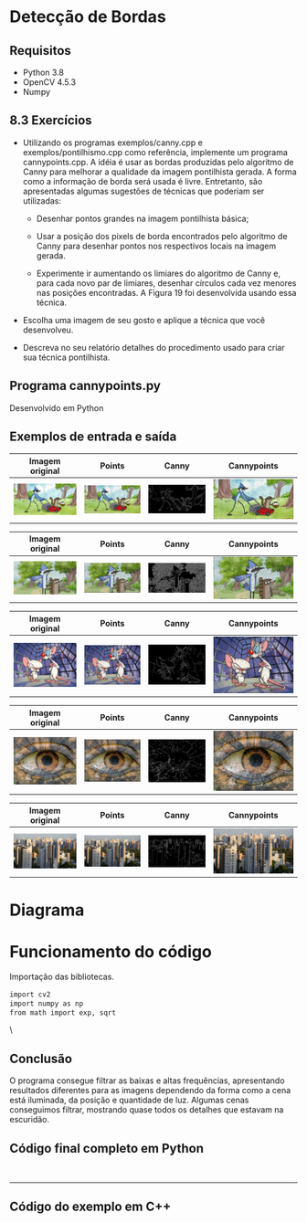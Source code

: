 # Detecção de Bordas

## Requisitos
- Python 3.8
- OpenCV 4.5.3
- Numpy

## 8.3 Exercícios
- Utilizando os programas exemplos/canny.cpp e exemplos/pontilhismo.cpp como referência, implemente um programa cannypoints.cpp. A idéia é usar as bordas produzidas pelo algoritmo de Canny para melhorar a qualidade da imagem pontilhista gerada. A forma como a informação de borda será usada é livre. Entretanto, são apresentadas algumas sugestões de técnicas que poderiam ser utilizadas:

    - Desenhar pontos grandes na imagem pontilhista básica;

    - Usar a posição dos pixels de borda encontrados pelo algoritmo de Canny para desenhar pontos nos respectivos locais na imagem gerada.

    - Experimente ir aumentando os limiares do algoritmo de Canny e, para cada novo par de limiares, desenhar círculos cada vez menores nas posições encontradas. A Figura 19 foi desenvolvida usando essa técnica.

- Escolha uma imagem de seu gosto e aplique a técnica que você desenvolveu.

- Descreva no seu relatório detalhes do procedimento usado para criar sua técnica pontilhista.



## Programa cannypoints.py
Desenvolvido em Python



## Exemplos de entrada e saída

Imagem original          |     Points               |    Canny                |      Cannypoints
:-----------------------:|:------------------------:|:-----------------------:|:------------------------------:
![](resources/img1.png)  | ![](output/points1.png)  | ![](output/canny1.png)  | ![](output/cannypoints1.png)

Imagem original          |     Points               |    Canny                |      Cannypoints
:-----------------------:|:------------------------:|:-----------------------:|:------------------------------:
![](resources/img2.png)  | ![](output/points2.png)  | ![](output/canny2.png)  | ![](output/cannypoints2.png)

Imagem original          |     Points               |    Canny                |      Cannypoints
:-----------------------:|:------------------------:|:-----------------------:|:------------------------------:
![](resources/img3.png)  | ![](output/points3.png)  | ![](output/canny3.png)  | ![](output/cannypoints3.png)

Imagem original          |     Points               |    Canny                |      Cannypoints
:-----------------------:|:------------------------:|:-----------------------:|:------------------------------:
![](resources/img4.png)  | ![](output/points4.png)  | ![](output/canny4.png)  | ![](output/cannypoints4.png)

Imagem original          |     Points               |    Canny                |      Cannypoints
:-----------------------:|:------------------------:|:-----------------------:|:------------------------------:
![](resources/img5.png)  | ![](output/points5.png)  | ![](output/canny5.png)  | ![](output/cannypoints5.png)

    
    
    
# Diagrama 




# Funcionamento do código

Importação das bibliotecas.
```
import cv2
import numpy as np
from math import exp, sqrt
```
\


## Conclusão
O programa consegue filtrar as baixas e altas frequências, apresentando resultados diferentes para as imagens dependendo da forma como a cena está iluminada, da posição e quantidade de luz. Algumas cenas conseguimos filtrar, mostrando quase todos os detalhes que estavam na escuridão.



## Código final completo em Python
```


```
-------------------------------------------------------

## Código do exemplo em C++
```


```

